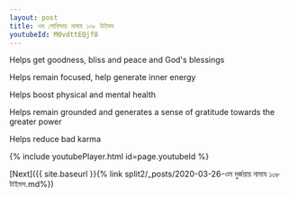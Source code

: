 ```yaml
---
layout: post
title: ওম গোবিন্দায় নামায ১০৮ টাইমস
youtubeId: M0vdttEQjf8
---
```

 
 
Helps get goodness, bliss and peace and God's blessings
 
Helps remain focused, help generate inner energy 
 
Helps boost physical and mental health 
 
Helps remain grounded and generates a sense of gratitude towards the greater power 
 
Helps reduce bad karma
 
 
 
 


{% include youtubePlayer.html id=page.youtubeId %}
 
[Next]({{ site.baseurl }}{% link  split2/_posts/2020-03-26-ওম দুর্জয়ায় নামায ১০৮ টাইমস.md%})
 

